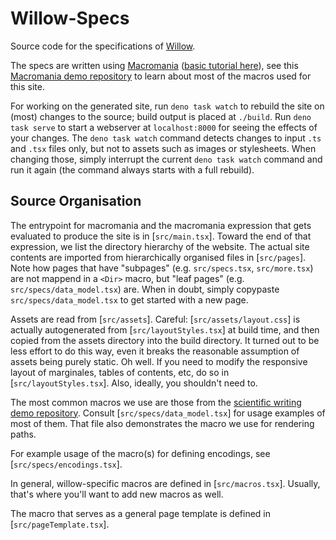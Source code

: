 # Willow-Specs

Source code for the specifications of [Willow](https://willowprotocol.org/).

The specs are written using [Macromania](https://github.com/worm-blossom/macromania) ([basic tutorial here](https://github.com/worm-blossom/macromania/blob/main/test/tutorial.tsx)), see this [Macromania demo repository](https://github.com/worm-blossom/demo_macromania) to learn about most of the macros used for this site.

For working on the generated site, run `deno task watch` to rebuild the site on (most) changes to the source; build output is placed at `./build`. Run `deno task serve` to start a webserver at `localhost:8000` for seeing the effects of your changes. The `deno task watch` command detects changes to input `.ts` and `.tsx` files only, but not to assets such as images or stylesheets. When changing those, simply interrupt the current `deno task watch` command and run it again (the command always starts with a full rebuild).

## Source Organisation

The entrypoint for macromania and the macromania expression that gets evaluated to produce the site is in [`src/main.tsx`]. Toward the end of that expression, we list the directory hierarchy of the website. The actual site contents are imported from hierarchically organised files in [`src/pages`]. Note how pages that have "subpages" (e.g. `src/specs.tsx`, `src/more.tsx`) are not mappend in a `<Dir>` macro, but "leaf pages" (e.g. `src/specs/data_model.tsx`) are. When in doubt, simply copypaste `src/specs/data_model.tsx` to get started with a new page.

Assets are read from [`src/assets`]. Careful: [`src/assets/layout.css`] is actually autogenerated from [`src/layoutStyles.tsx`] at build time, and then copied from the assets directory into the build directory. It turned out to be less effort to do this way, even it breaks the reasonable assumption of assets being purely static. Oh well. If you need to modify the responsive layout of marginales, tables of contents, etc, do so in [`src/layoutStyles.tsx`]. Also, ideally, you shouldn't need to.

The most common macros we use are those from the [scientific writing demo repository](https://github.com/worm-blossom/demo_macromania). Consult [`src/specs/data_model.tsx`] for usage examples of most of them. That file also demonstrates the macro we use for rendering paths.

For example usage of the macro(s) for defining encodings, see [`src/specs/encodings.tsx`].

In general, willow-specific macros are defined in [`src/macros.tsx`]. Usually, that's where you'll want to add new macros as well.

The macro that serves as a general page template is defined in [`src/pageTemplate.tsx`].